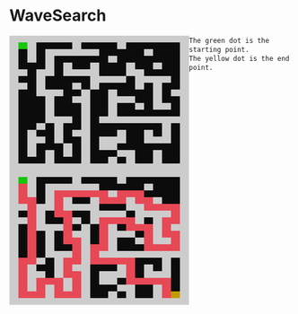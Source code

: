 # WaveSearch

<img dir='rtl' align='left' src="https://raw.githubusercontent.com/11IPZ/WaveSearch/master/зображення_2021-12-21_234616.png">
<p dir='rtl' align='right'>
    <p dir='rtl' align='left'>
        
    The green dot is the starting point.
    The yellow dot is the end point.
    
    
</p>
